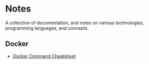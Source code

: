 # Notes
A collection of documentation, and notes on various technologies, programming languages, and concepts.

## Docker
- [Docker Command Cheatsheet](Docker/)

